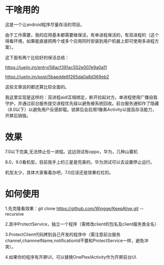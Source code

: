 # 干啥用的

这是一个让android程序尽量存活的项目。

由于工作需要，我的应用基本都需要做保活，有单进程保活的，有双进程的（这个得看环境，如果能直接把两个或多个应用同时安装到用户机器上即可使用多进程方案）。

这下面有两个比较好的保活总结：

https://juejin.im/entry/58acf391ac502e007e9a0a11

https://juejin.im/post/5baedde6f265da0a8d369eb2

这些文章说的都还算比较全面的。

我这里实现是这样的：双进程aidl互相绑定，断开拉起对方。单进程使用广播自我守护，并通过前台服务提交进程优先级以避免被系统回收。前台服务通知作了隐藏（8.0以下）以避免用户反感卸载。锁屏后会启用1像素Activity以提高存活能力，开屏后销毁。

# 效果

7.0以下完美,无法停止任一进程。这边测试有oppo，华为，几种山寨机

8.0，9.0看机型，目前我手上的三星是完美的。华为测试可以去设置停止运行。

机型太少，具体大家看着办吧，7.0应该还是效果杠杠的。

# 如何使用

1.先克隆看效果：git clone https://github.com/Wingge/KeepAlive.git --recursive

2.其中ProtectService，独立一个程序（需修改client的包名及client服务类全名）

3.ProtectClient代码拷到自己开发的程序中（需注意前台服务channel,channnelName,notificationId不要和ProtectService一样，避免冲突）。

4.如果你的程序有开屏UI，可以替换OnePiexlActivity作为开屏前台UI.

